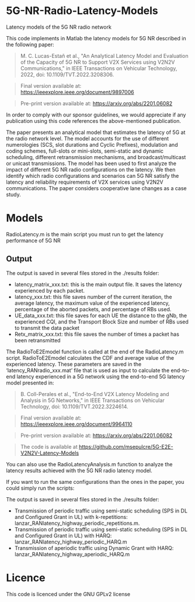 # 5G-NR-Radio-Latency-Models
Latency models of the 5G NR radio network

This code implements in Matlab the latency models for 5G NR described in the following paper:

> M. C. Lucas-Estañ et al., "An Analytical Latency Model and Evaluation of the Capacity of 5G NR to Support V2X Services using V2N2V Communications," in IEEE Transactions on Vehicular Technology, 2022, doi: 10.1109/TVT.2022.3208306.
 
> Final version available at: https://ieeexplore.ieee.org/document/9897006

> Pre-print version available at: https://arxiv.org/abs/2201.06082

In order to comply with our sponsor guidelines, we would appreciate if any publication using this code references the above-mentioned publication.

The paper presents an analytical model that estimates the latency of 5G at the radio network level. The model accounts for the use of different numerologies (SCS, slot durations and Cyclic Prefixes), modulation and coding schemes, full-slots or mini-slots, semi-static and dynamic scheduling, different retransmission mechanisms, and broadcast/multicast or unicast transmissions. The model has been used to first analyze the impact of different 5G NR radio configurations on the latency. We then identify which radio configurations and scenarios can 5G NR satisfy the latency and reliability requirements of V2X services using V2N2V communications. The paper considers cooperative lane changes as a case study.

# Models 

RadioLatency.m is the main script you must run to get the latency performance of 5G NR

## Output

The output is saved in several files stored in the ./results folder:
* latency_matrix_xxx.txt: this is the main output file. It saves the latency experienced by each packet.
* latency_xxx.txt: this file saves number of the current iteration, the average latency, the maximum value of the experienced latency, percentage of the aborted packets, and percentage of RBs used.
* UE_data_xxx.txt: this file saves for each UE the distance to the gNb, the experienced CQI, and the Transport Block Size and number of RBs used to transmit the data packet
* Retx_matrix_xxx.txt: this file saves the number of times a packet has been retransmitted

The RadioToE2Emodel function is called at the end of the RadioLatency.m script. RadioToE2Emodel calculates the CDF and average value of the experienced latency. These parameters are saved in the ‘latency_RANradio_xxx.mat’ file that is used as input to calculate the end-to-end latency experienced in a 5G network using the end-to-end 5G latency model presented in:

> B. Coll-Perales et al., "End-to-End V2X Latency Modeling and Analysis in 5G Networks," in IEEE Transactions on Vehicular Technology, doi: 10.1109/TVT.2022.3224614.
 
> Final version available at: https://ieeexplore.ieee.org/document/9964110

> Pre-print version available at: https://arxiv.org/abs/2201.06082

> The code is available at https://github.com/msepulcre/5G-E2E-V2N2V-Latency-Models
 
You can also use the RadioLatencyAnalysis.m function to analyze the latency results achieved with the 5G NR radio latency model.
 
If you want to run the same configurations than the ones in the paper, you could simply run the scripts:

The output is saved in several files stored in the ./results folder:

* Transmission of periodic traffic using semi-static scheduling (SPS in DL and Configured Grant in UL) with k-repetitions: lanzar_RANlatency_highway_periodic_repetitions.m.
* Transmission of periodic traffic using semi-static scheduling (SPS in DL and Configured Grant in UL) with HARQ: lanzar_RANlatency_highway_periodic_HARQ.m 
* Transmission of aperiodic traffic using Dynamic Grant with HARQ: lanzar_RANlatency_highway_aperiodic_HARQ.m 

# Licence 
This code is licenced under the GNU GPLv2 license
